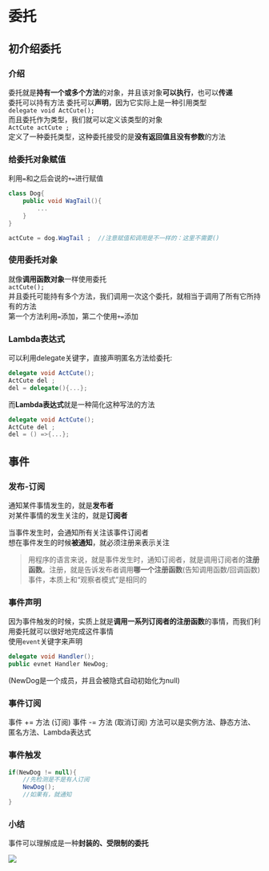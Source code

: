 # 委托

## 初介绍委托

### 介绍
委托就是**持有一个或多个方法**的对象，并且该对象**可以执行**，也可以**传递**    
委托可以持有方法
委托可以**声明**，因为它实际上是一种引用类型    
```delegate void ActCute();```  
而且委托作为类型，我们就可以定义该类型的对象    
```ActCute actCute ; ```    
定义了一种委托类型，这种委托接受的是**没有返回值且没有参数**的方法  

### 给委托对象赋值
利用```=```和之后会说的```+=```进行赋值
```C#
class Dog{
    public void WagTail(){
        ...
    }
}

actCute = dog.WagTail ;  //注意赋值和调用是不一样的：这里不需要()
```

### 使用委托对象
就像**调用函数对象**一样使用委托    
```actCute();```    
并且委托可能持有多个方法，我们调用一次这个委托，就相当于调用了所有它所持有的方法    
第一个方法利用```=```添加，第二个使用```+=```添加   

### Lambda表达式 

可以利用delegate关键字，直接声明匿名方法给委托:
```C#
delegate void ActCute();
ActCute del ; 
del = delegate(){...};
```

而**Lambda表达式**就是一种简化这种写法的方法    
```C#
delegate void ActCute();
ActCute del ; 
del = () =>{...};
```

## 事件

### 发布-订阅
通知某件事情发生的，就是**发布者**  
对某件事情的发生关注的，就是**订阅者**  

当事件发生时，会通知所有关注该事件订阅者    
想在事件发生的时候**被通知**，就必须注册来表示关注  

> 用程序的语言来说，就是事件发生时，通知订阅者，就是调用订阅者的**注册函数**。注册，就是告诉发布者调用**哪一个注册函数**(告知调用函数/回调函数)    
> 事件，本质上和“观察者模式”是相同的

### 事件声明
因为事件触发的时候，实质上就是**调用一系列订阅者的注册函数**的事情，而我们利用委托就可以很好地完成这件事情  
使用```event```关键字来声明
```C#
delegate void Handler();
public evnet Handler NewDog;
```
(NewDog是一个成员，并且会被隐式自动初始化为null)

### 事件订阅
事件 += 方法 (订阅)
事件 -= 方法 (取消订阅)
方法可以是实例方法、静态方法、匿名方法、Lambda表达式    

### 事件触发
```C#
if(NewDog != null){
    //先检测是不是有人订阅
    NewDog();
    //如果有，就通知
}
```

### 小结
事件可以理解成是一种**封装的、受限制的委托**    

![](https://i.loli.net/2021/11/10/Ijtf1TDKsZVRpGa.png)  